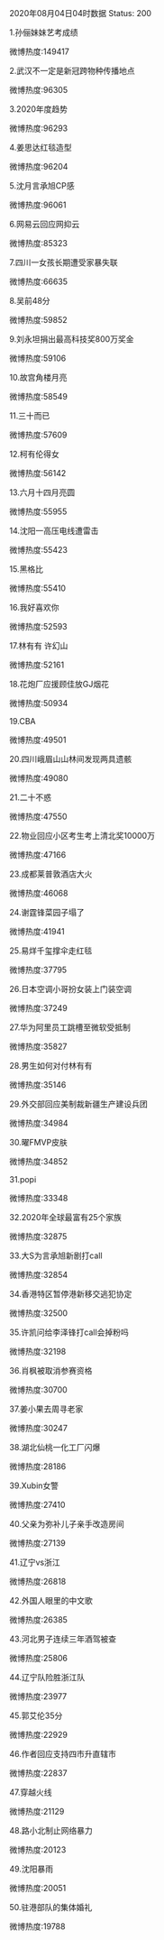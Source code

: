 2020年08月04日04时数据
Status: 200

1.孙俪妹妹艺考成绩

微博热度:149417

2.武汉不一定是新冠跨物种传播地点

微博热度:96305

3.2020年度趋势

微博热度:96293

4.姜思达红毯造型

微博热度:96204

5.沈月言承旭CP感

微博热度:96061

6.网易云回应网抑云

微博热度:85323

7.四川一女孩长期遭受家暴失联

微博热度:66635

8.吴前48分

微博热度:59852

9.刘永坦捐出最高科技奖800万奖金

微博热度:59106

10.故宫角楼月亮

微博热度:58549

11.三十而已

微博热度:57609

12.柯有伦得女

微博热度:56142

13.六月十四月亮圆

微博热度:55955

14.沈阳一高压电线遭雷击

微博热度:55423

15.黑格比

微博热度:55410

16.我好喜欢你

微博热度:52593

17.林有有 许幻山

微博热度:52161

18.花炮厂应援顾佳放GJ烟花

微博热度:50934

19.CBA

微博热度:49501

20.四川峨眉山山林间发现两具遗骸

微博热度:49080

21.二十不惑

微博热度:47550

22.物业回应小区考生考上清北奖10000万

微博热度:47166

23.成都莱普敦酒店大火

微博热度:46068

24.谢霆锋菜园子塌了

微博热度:41941

25.易烊千玺撑伞走红毯

微博热度:37795

26.日本空调小哥扮女装上门装空调

微博热度:37249

27.华为阿里员工跳槽至微软受抵制

微博热度:35827

28.男生如何对付林有有

微博热度:35146

29.外交部回应美制裁新疆生产建设兵团

微博热度:34984

30.曜FMVP皮肤

微博热度:34852

31.popi

微博热度:33348

32.2020年全球最富有25个家族

微博热度:32875

33.大S为言承旭新剧打call

微博热度:32854

34.香港特区暂停港新移交逃犯协定

微博热度:32500

35.许凯问给李泽锋打call会掉粉吗

微博热度:32198

36.肖枫被取消参赛资格

微博热度:30700

37.姜小果去周寻老家

微博热度:30247

38.湖北仙桃一化工厂闪爆

微博热度:28186

39.Xubin女警

微博热度:27410

40.父亲为弥补儿子亲手改造房间

微博热度:27139

41.辽宁vs浙江

微博热度:26818

42.外国人眼里的中文歌

微博热度:26385

43.河北男子连续三年酒驾被查

微博热度:25806

44.辽宁队险胜浙江队

微博热度:23977

45.郭艾伦35分

微博热度:22929

46.作者回应支持四市升直辖市

微博热度:22837

47.穿越火线

微博热度:21129

48.路小北制止网络暴力

微博热度:20123

49.沈阳暴雨

微博热度:20051

50.驻港部队的集体婚礼

微博热度:19788

